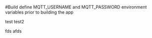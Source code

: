 #Build
define MQTT_USERNAME and MQTT_PASSWORD environment variables prior to building the app

test
test2

fds
afds
